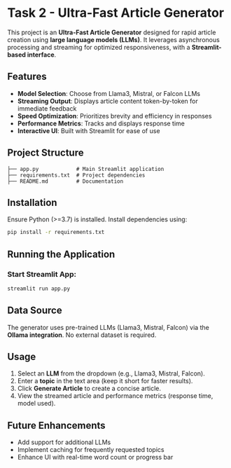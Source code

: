 # Task 2 - Ultra-Fast Article Generator

This project is an **Ultra-Fast Article Generator** designed for rapid article creation using **large language models (LLMs)**. It leverages asynchronous processing and streaming for optimized responsiveness, with a **Streamlit-based interface**.

## Features
- **Model Selection**: Choose from Llama3, Mistral, or Falcon LLMs
- **Streaming Output**: Displays article content token-by-token for immediate feedback
- **Speed Optimization**: Prioritizes brevity and efficiency in responses
- **Performance Metrics**: Tracks and displays response time
- **Interactive UI**: Built with Streamlit for ease of use

## Project Structure
```
├── app.py            # Main Streamlit application
├── requirements.txt  # Project dependencies
├── README.md         # Documentation
```

## Installation
Ensure Python (>=3.7) is installed. Install dependencies using:
```sh
pip install -r requirements.txt
```

## Running the Application
### Start Streamlit App:
```sh
streamlit run app.py
```

## Data Source
The generator uses pre-trained LLMs (Llama3, Mistral, Falcon) via the **Ollama integration**. No external dataset is required.

## Usage
1. Select an **LLM** from the dropdown (e.g., Llama3, Mistral, Falcon).
2. Enter a **topic** in the text area (keep it short for faster results).
3. Click **Generate Article** to create a concise article.
4. View the streamed article and performance metrics (response time, model used).

## Future Enhancements
- Add support for additional LLMs
- Implement caching for frequently requested topics
- Enhance UI with real-time word count or progress bar

